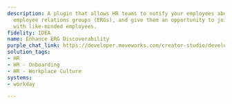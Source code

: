 ```yaml
---
description: A plugin that allows HR teams to notify your employees about relevant
  employee relations groups (ERGs), and give them an opportunity to join and connect
  with like-minded employees.
fidelity: IDEA
name: Enhance ERG Discoverability
purple_chat_link: https://developer.moveworks.com/creator-studio/developer-tools/purple-chat/?conversation=%7B%22startTimestamp%22%3A%2211%3A43%2BAM%22%2C%22messages%22%3A%5B%7B%22role%22%3A%22user%22%2C%22parts%22%3A%5B%7B%22richText%22%3A%22I+want+to+join+an+ERG+related+to+technology.%22%7D%5D%7D%2C%7B%22role%22%3A%22assistant%22%2C%22parts%22%3A%5B%7B%22reasoningSteps%22%3A%5B%7B%22status%22%3A%22success%22%2C%22richText%22%3A%22Searches+the+company%27s+ERG+directory+for+technology-related+groups%22%7D%5D%7D%2C%7B%22richText%22%3A%22%3Cp%3EFound+ERGs+related+to+technology%3A%3C%2Fp%3E%22%7D%2C%7B%22richText%22%3A%22%3Cb%3E%3Cp%3EWomen+in+Tech%3C%2Fp%3E%3C%2Fb%3E%3Cbr%3E%3Cp%3EAims+to+support+women+in+technology+fields+within+our+organization.%3C%2Fp%3E%22%7D%2C%7B%22buttons%22%3A%5B%7B%22style%22%3A%22filled%22%2C%22buttonText%22%3A%22Join%22%7D%5D%7D%2C%7B%22richText%22%3A%22%3Cb%3E%3Cp%3EAI+Innovators%3C%2Fp%3E%3C%2Fb%3E%3Cbr%3E%3Cp%3EFocuses+on+advancements+and+discussions+in+artificial+intelligence.%3C%2Fp%3E%22%7D%2C%7B%22buttons%22%3A%5B%7B%22style%22%3A%22filled%22%2C%22buttonText%22%3A%22Join%22%7D%5D%7D%2C%7B%22richText%22%3A%22%3Cb%3E%3Cp%3ETech+for+Sustainability%3C%2Fp%3E%3C%2Fb%3E%3Cbr%3E%3Cp%3EWorks+on+leveraging+technology+for+sustainable+environmental+initiatives.%3C%2Fp%3E%22%7D%2C%7B%22buttons%22%3A%5B%7B%22style%22%3A%22filled%22%2C%22buttonText%22%3A%22Join%22%7D%5D%7D%5D%7D%2C%7B%22role%22%3A%22user%22%2C%22parts%22%3A%5B%7B%22richText%22%3A%22%3Cp%3EI%27d+like+to+join+Women+in+Tech+and+Tech+for+Sustainability.%3Cbr%3E%3C%2Fp%3E%22%7D%5D%7D%2C%7B%22role%22%3A%22assistant%22%2C%22parts%22%3A%5B%7B%22richText%22%3A%22%3Cp%3EGreat+choice%21+Confirm+your+ERG+memberships%3A%3C%2Fp%3E%22%7D%2C%7B%22richText%22%3A%22%3Cb%3E%3Cp%3EPlease+confirm%3A%3Cbr%3E%3C%2Fp%3E%3C%2Fb%3E%3Cbr%3E%3Cp%3E%3Cb%3EERGs+to+Join%3A+%3C%2Fb%3EWomen+in+Tech%2C+Tech+for+Sustainability%3Cbr%3E%3C%2Fp%3E%22%7D%2C%7B%22buttons%22%3A%5B%7B%22style%22%3A%22filled%22%2C%22buttonText%22%3A%22Confirm%22%7D%2C%7B%22style%22%3A%22outlined%22%2C%22buttonText%22%3A%22Edit+Selection%22%7D%2C%7B%22style%22%3A%22outlined%22%2C%22buttonText%22%3A%22Cancel%22%7D%5D%7D%5D%7D%5D%7D
solution_tags:
- HR
- HR - Onboarding
- HR - Workplace Culture
systems:
- workday

---
```

